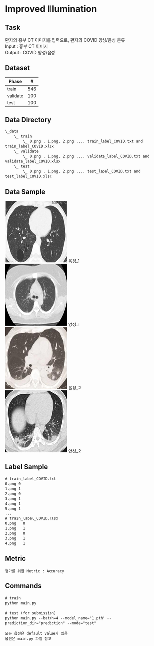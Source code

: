 # Improved Illumination

## Task
환자의 흉부 CT 이미지를 입력으로, 환자의 COVID 양성/음성 분류 \
Input : 흉부 CT 이미지 \
Output : COVID 양성/음성

## Dataset
| Phase | # |
| - | - |
| train | 546 |
| validate | 100 |
| test | 100 |


## Data Directory
```
\_data
    \_ train
        \_ 0.png , 1.png, 2.png ..., train_label_COVID.txt and train_label_COVID.xlsx
    \_ validate
        \_ 0.png , 1.png, 2.png ..., validate_label_COVID.txt and validate_label_COVID.xlsx
    \_ test
        \_ 0.png , 1.png, 2.png ..., test_label_COVID.txt and test_label_COVID.xlsx        

```

## Data Sample
<img width=200 src="sample_image/Negative_1.png"/> 음성_1                                  
<img width=200 src="sample_image/Positive_1.png"/> 양성_1     
<img width=200 src="sample_image/Negative_2.png"/> 음성_2                                  
<img width=200 src="sample_image/Positive_2.png"/> 양성_2     


## Label Sample
```
# train_label_COVID.txt
0.png 0
1.png 1
2.png 0
3.png 1
4.png 1
5.png 1
...
# train_label_COVID.xlsx
0.png	0
1.png	1
2.png	0
3.png	1
4.png	1

```
## Metric
```
평가를 위한 Metric : Accuracy
```

## Commands
```
# train
python main.py 

# test (for submission)
python main.py --batch=4 --model_name="1.pth" --prediction_dir="prediction" --mode="test" 

모든 옵션은 default value가 있음
옵션은 main.py 파일 참고
```
